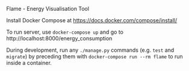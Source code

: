 Flame - Energy Visualisation Tool

Install Docker Compose at https://docs.docker.com/compose/install/

To run server, use `docker-compose up` and go to http://localhost:8000/energy_consumption

During development, run any `./manage.py` commands (e.g. `test` and `migrate`) by preceding them with `docker-compose run --rm flame` to run inside a container.

